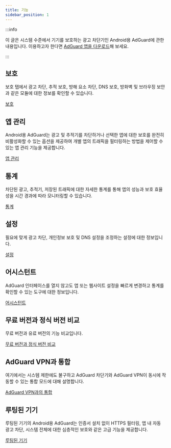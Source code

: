 ```yaml
---
title: 기능
sidebar_position: 1
---
```


:::info

이 글은 시스템 수준에서 기기를 보호하는 광고 차단기인 Android용 AdGuard에 관한 내용입니다. 이용하고자 한다면 [AdGuard 앱을 다운로드](https://agrd.io/download-kb-adblock)해 보세요.

:::

## 보호

보호 탭에서 광고 차단, 추적 보호, 방해 요소 차단, DNS 보호, 방화벽 및 브라우징 보안과 같은 모듈에 대한 정보를 확인할 수 있습니다.

[보호](/adguard-for-android/features/protection/protection.md)

## 앱 관리

Android용 AdGuard는 광고 및 추적기를 차단하거나 선택한 앱에 대한 보호를 완전히 비활성화할 수 있는 옵션을 제공하여 개별 앱의 트래픽을 필터링하는 방법을 제어할 수 있는 앱 관리 기능을 제공합니다.

[앱 관리](/adguard-for-android/features/app-management.md)

## 통계

차단된 광고, 추적기, 저장된 트래픽에 대한 자세한 통계를 통해 앱의 성능과 보호 효율성을 시간 경과에 따라 모니터링할 수 있습니다.

[통계](/adguard-for-android/features/statistics.md)

## 설정

필요에 맞게 광고 차단, 개인정보 보호 및 DNS 설정을 조정하는 설정에 대한 정보입니다.

[설정](/adguard-for-android/features/settings.md)

## 어시스턴트

AdGuard 인터페이스를 열지 않고도 앱 또는 웹사이트 설정을 빠르게 변경하고 통계를 확인할 수 있는 도구에 대한 정보입니다.

[어시스턴트](/adguard-for-android/features/assistant.md)

## 무료 버전과 정식 버전 비교

무료 버전과 유료 버전의 기능 비교입니다.

[무료 버전과 정식 버전 비교](/adguard-for-android/features/free-vs-full.mdx)

## AdGuard VPN과 통합

여기에서는 시스템 제한에도 불구하고 AdGuard 차단기와 AdGuard VPN이 동시에 작동할 수 있는 통합 모드에 대해 설명합니다.

[AdGuard VPN과의 통합](/adguard-for-android/features/integration-with-vpn.md)

## 루팅된 기기

루팅된 기기의 Android용 AdGuard는 인증서 설치 없이 HTTPS 필터링, 앱 내 자동 광고 차단, 시스템 전체에 대한 심층적인 보호와 같은 고급 기능을 제공합니다.

[루팅된 기기](/adguard-for-android/features/rooted.md)
